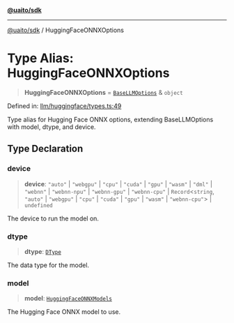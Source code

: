 [**@uaito/sdk**](../README.md)

***

[@uaito/sdk](../README.md) / HuggingFaceONNXOptions

# Type Alias: HuggingFaceONNXOptions

> **HuggingFaceONNXOptions** = [`BaseLLMOptions`](BaseLLMOptions.md) & `object`

Defined in: [llm/huggingface/types.ts:49](https://github.com/elribonazo/uaito/blob/a99e7bcbdb0358b1999f9ce76755884ba2c23b7e/packages/sdk/src/llm/huggingface/types.ts#L49)

Type alias for Hugging Face ONNX options, extending BaseLLMOptions with model, dtype, and device.

## Type Declaration

### device

> **device**: `"auto"` \| `"webgpu"` \| `"cpu"` \| `"cuda"` \| `"gpu"` \| `"wasm"` \| `"dml"` \| `"webnn"` \| `"webnn-npu"` \| `"webnn-gpu"` \| `"webnn-cpu"` \| `Record`\<`string`, `"auto"` \| `"webgpu"` \| `"cpu"` \| `"cuda"` \| `"gpu"` \| `"wasm"` \| `"webnn-cpu"`\> \| `undefined`

The device to run the model on.

### dtype

> **dtype**: [`DType`](DType.md)

The data type for the model.

### model

> **model**: [`HuggingFaceONNXModels`](../enumerations/HuggingFaceONNXModels.md)

The Hugging Face ONNX model to use.
